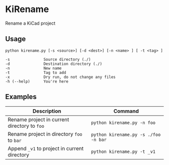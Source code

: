 # KiRename

Rename a KiCad project


## Usage

```
python kirename.py [-s <source>] [-d <dest>] [-n <name> ] [ -t <tag> ]

-s               Source directory (./)
-d               Destination directory (./)
-n               New name
-t               Tag to add
-x               Dry run, do not change any files
-h (--help)      You're here
```

## Examples

| Description | Command |
| ----------- | ------- |
| Rename project in current directory to `foo` | `python kirename.py -n foo` |
| Rename project in directory `foo` to `bar` | `python kirename.py -s ./foo -n bar`
| Append `_v1` to project in current directory | `python kirename.py -t _v1` |
